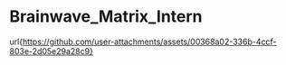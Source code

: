 # Brainwave_Matrix_Intern
url{https://github.com/user-attachments/assets/00368a02-336b-4ccf-803e-2d05e29a28c9}
